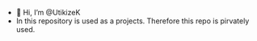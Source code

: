 - 👋 Hi, I’m @UtikizeK
- In this repository is used as a projects.
Therefore this repo is pirvately used.
<!---
UtikizeK/UtikizeK is a ✨ special ✨ repository because its `README.md` (this file) appears on your GitHub profile.
You can click the Preview link to take a look at your changes.
--->
